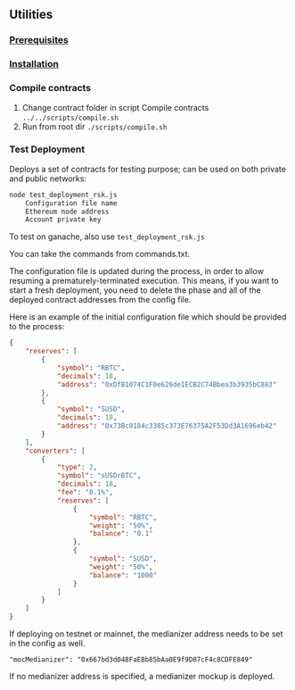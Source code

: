 ## Utilities

### [Prerequisites](../../README.md#prerequisites)

### [Installation](../../README.md#installation)

### Compile contracts
1. Change contract folder in script Compile contracts `../../scripts/compile.sh`
2. Run from root dir `./scripts/compile.sh`

### Test Deployment

Deploys a set of contracts for testing purpose; can be used on both private and public networks:
```bash
node test_deployment_rsk.js
    Configuration file name
    Ethereum node address
    Account private key
```

To test on ganache, also use ```test_deployment_rsk.js``` 

You can take the commands from commands.txt.

The configuration file is updated during the process, in order to allow resuming a prematurely-terminated execution. This means, if you want to start a fresh deployment, you need to delete the phase and all of the deployed contract addresses from the config file.

Here is an example of the initial configuration file which should be provided to the process:
```json
{
    "reserves": [
        {
            "symbol": "RBTC",
            "decimals": 18,
            "address": "0xDfB1074C1F0e626de1ECB2C74Bbea3b3935bC883"
        },
        {
            "symbol": "SUSD",
            "decimals": 18,
            "address": "0x73Bc0184c3385c373E76375A2F53Dd3A1696eb42"
        }
    ],
    "converters": [
        {
            "type": 2,
            "symbol": "sUSDrBTC",
            "decimals": 18,
            "fee": "0.1%",
            "reserves": [
                {
                    "symbol": "RBTC",
                    "weight": "50%",
                    "balance": "0.1"
                },
                {
                    "symbol": "SUSD",
                    "weight": "50%",
                    "balance": "1000"
                }
            ]
        }
    ]
}

```

If deploying on testnet or mainnet, the medianizer address needs to be set in the config as well.

```
"mocMedianizer": "0x667bd3d048FaEBb85bAa0E9f9D87cF4c8CDFE849"
```
If no medianizer address is specified, a medianizer mockup is deployed.
